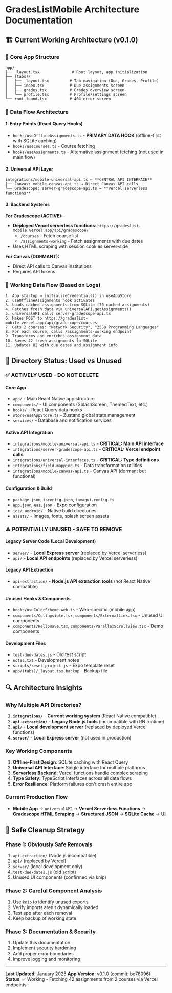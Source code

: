 # GradesListMobile Architecture Documentation

## 🏗️ Current Working Architecture (v0.1.0)

### 📱 **Core App Structure**
```
app/
├── _layout.tsx              # Root layout, app initialization
├── (tabs)/
│   ├── _layout.tsx         # Tab navigation (Due, Grades, Profile)
│   ├── index.tsx           # Due assignments screen
│   ├── grades.tsx          # Grades overview screen
│   └── profile.tsx         # Profile/settings screen
└── +not-found.tsx          # 404 error screen
```

### 🔌 **Data Flow Architecture**

#### **1. Entry Points (React Query Hooks)**
- `hooks/useOfflineAssignments.ts` - **PRIMARY DATA HOOK** (offline-first with SQLite caching)
- `hooks/useCourses.ts` - Course fetching
- `hooks/useAssignments.ts` - Alternative assignment fetching (not used in main flow)

#### **2. Universal API Layer** 
```
integrations/mobile-universal-api.ts ← **CENTRAL API INTERFACE**
├── Canvas: mobile-canvas-api.ts → Direct Canvas API calls
└── Gradescope: server-gradescope-api.ts → **Vercel serverless functions**
```

#### **3. Backend Systems**

**For Gradescope (ACTIVE):**
- **Deployed Vercel serverless functions**: `https://gradeslist-mobile.vercel.app/api/gradescope/`
  - `/courses` - Fetch course list
  - `/assignments-working` - Fetch assignments with due dates
- Uses HTML scraping with session cookies server-side

**For Canvas (DORMANT):**
- Direct API calls to Canvas institutions
- Requires API tokens

### 🔄 **Working Data Flow (Based on Logs)**

```
1. App startup → initializeCredentials() in useAppStore
2. useOfflineAssignments hook activates
3. Loads cached assignments from SQLite (79 cached assignments)
4. Fetches fresh data via universalAPI.getAssignments()
5. universalAPI calls server-gradescope-api.ts
6. Makes POST to https://gradeslist-mobile.vercel.app/api/gradescope/courses
7. Gets 2 courses: "Network Security", "25Su Programming Languages"
8. For each course, calls /assignments-working endpoint
9. Transforms and enriches assignment data
10. Saves 42 fresh assignments to SQLite
11. Updates UI with due dates and assignment info
```

## 📂 **Directory Status: Used vs Unused**

### ✅ **ACTIVELY USED - DO NOT DELETE**

#### **Core App**
- `app/` - Main React Native app structure
- `components/` - UI components (SplashScreen, ThemedText, etc.)
- `hooks/` - React Query data hooks
- `store/useAppStore.ts` - Zustand global state management
- `services/` - Database and notification services

#### **Active API Integration**
- `integrations/mobile-universal-api.ts` - **CRITICAL: Main API interface**
- `integrations/server-gradescope-api.ts` - **CRITICAL: Vercel endpoint calls**
- `integrations/universal-interfaces.ts` - **CRITICAL: Type definitions**
- `integrations/field-mapping.ts` - Data transformation utilities
- `integrations/mobile-canvas-api.ts` - Canvas API (dormant but functional)

#### **Configuration & Build**
- `package.json`, `tsconfig.json`, `tamagui.config.ts`
- `app.json`, `eas.json` - Expo configuration
- `ios/`, `android/` - Native build directories
- `assets/` - Images, fonts, splash screen assets

### ⚠️ **POTENTIALLY UNUSED - SAFE TO REMOVE**

#### **Legacy Server Code (Local Development)**
- `server/` - **Local Express server** (replaced by Vercel serverless)
- `api/` - **Local API endpoints** (replaced by Vercel serverless)

#### **Legacy API Extraction**
- `api-extraction/` - **Node.js API extraction tools** (not React Native compatible)

#### **Unused Hooks & Components**
- `hooks/useColorScheme.web.ts` - Web-specific (mobile app)
- `components/Collapsible.tsx`, `components/ExternalLink.tsx` - Unused UI components
- `components/HelloWave.tsx`, `components/ParallaxScrollView.tsx` - Demo components

#### **Development Files**
- `test-due-dates.js` - Old test script
- `notes.txt` - Development notes
- `scripts/reset-project.js` - Expo template reset
- `app/(tabs)/_layout.tsx.backup` - Backup file

## 🔍 **Architecture Insights**

### **Why Multiple API Directories?**

1. **`integrations/`** - **Current working system** (React Native compatible)
2. **`api-extraction/`** - **Legacy Node.js tools** (incompatible with RN runtime) 
3. **`api/`** - **Local development server** (replaced by deployed Vercel functions)
4. **`server/`** - **Local Express server** (not used in production)

### **Key Working Components**

1. **Offline-First Design**: SQLite caching with React Query
2. **Universal API Interface**: Single interface for multiple platforms  
3. **Serverless Backend**: Vercel functions handle complex scraping
4. **Type Safety**: TypeScript interfaces across all data flows
5. **Error Resilience**: Platform failures don't crash entire app

### **Current Production Flow**
- **Mobile App** → `universalAPI` → **Vercel Serverless Functions** → **Gradescope HTML Scraping** → **Structured JSON** → **SQLite Cache** → **UI**

## 🧹 **Safe Cleanup Strategy**

### **Phase 1: Obviously Safe Removals**
1. `api-extraction/` (Node.js incompatible)
2. `api/` (replaced by Vercel)  
3. `server/` (local development only)
4. `test-due-dates.js` (old script)
5. Unused UI components (confirmed via knip)

### **Phase 2: Careful Component Analysis**
1. Use `knip` to identify unused exports
2. Verify imports aren't dynamically loaded
3. Test app after each removal
4. Keep backup of working state

### **Phase 3: Documentation & Security**
1. Update this documentation
2. Implement security hardening
3. Add proper error boundaries
4. Improve logging and monitoring

---

**Last Updated**: January 2025
**App Version**: v0.1.0 (commit: be76096)
**Status**: ✅ Working - Fetching 42 assignments from 2 courses via Vercel endpoints
